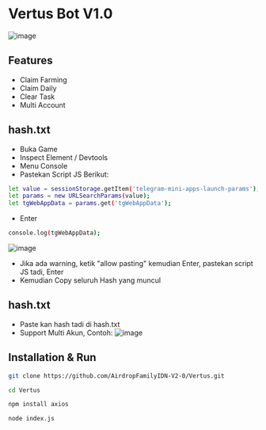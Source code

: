 # Vertus Bot V1.0
![image](https://github.com/AirdropFamilyIDN-V2-0/Vertus/assets/169606426/e92e1c8e-addd-406c-8345-e5f3d51b4971)

## Features
- Claim Farming
- Claim Daily
- Clear Task
- Multi Account

## hash.txt
- Buka Game
- Inspect Element / Devtools
- Menu Console
- Pastekan Script JS Berikut:
```sh
let value = sessionStorage.getItem('telegram-mini-apps-launch-params');
let params = new URLSearchParams(value);
let tgWebAppData = params.get('tgWebAppData');
```
- Enter
```sh
console.log(tgWebAppData);
```
![image](https://github.com/AirdropFamilyIDN-V2-0/Vertus/assets/169606426/3e6dee72-0972-4aae-9a97-4d023e2d640e)
- Jika ada warning, ketik "allow pasting" kemudian Enter,  pastekan script JS tadi, Enter
- Kemudian Copy seluruh Hash yang muncul

## hash.txt
- Paste kan hash tadi di hash.txt
- Support Multi Akun, Contoh:
![image](https://github.com/AirdropFamilyIDN-V2-0/Vertus/assets/169606426/505cad16-116b-4d93-bdb9-612b46e14297)

## Installation & Run
```sh
git clone https://github.com/AirdropFamilyIDN-V2-0/Vertus.git
```
```sh
cd Vertus
```
```sh
npm install axios
```
```sh
node index.js
```

